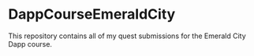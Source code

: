 # DappCourseEmeraldCity

This repository contains all of my quest submissions for the Emerald City Dapp course. 
